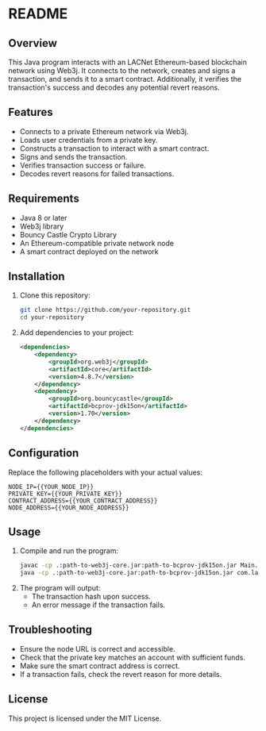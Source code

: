 # README

## Overview
This Java program interacts with an LACNet Ethereum-based blockchain network using Web3j. It connects to the network, creates and signs a transaction, and sends it to a smart contract. Additionally, it verifies the transaction's success and decodes any potential revert reasons.

## Features
- Connects to a private Ethereum network via Web3j.
- Loads user credentials from a private key.
- Constructs a transaction to interact with a smart contract.
- Signs and sends the transaction.
- Verifies transaction success or failure.
- Decodes revert reasons for failed transactions.

## Requirements
- Java 8 or later
- Web3j library
- Bouncy Castle Crypto Library
- An Ethereum-compatible private network node
- A smart contract deployed on the network

## Installation
1. Clone this repository:
   ```sh
   git clone https://github.com/your-repository.git
   cd your-repository
   ```
2. Add dependencies to your project:
   ```xml
   <dependencies>
       <dependency>
           <groupId>org.web3j</groupId>
           <artifactId>core</artifactId>
           <version>4.8.7</version>
       </dependency>
       <dependency>
           <groupId>org.bouncycastle</groupId>
           <artifactId>bcprov-jdk15on</artifactId>
           <version>1.70</version>
       </dependency>
   </dependencies>
   ```

## Configuration
Replace the following placeholders with your actual values:
```properties
NODE_IP={{YOUR_NODE_IP}}
PRIVATE_KEY={{YOUR_PRIVATE_KEY}}
CONTRACT_ADDRESS={{YOUR_CONTRACT_ADDRESS}}
NODE_ADDRESS={{YOUR_NODE_ADDRESS}}
```

## Usage
1. Compile and run the program:
   ```sh
   javac -cp .:path-to-web3j-core.jar:path-to-bcprov-jdk15on.jar Main.java
   java -cp .:path-to-web3j-core.jar:path-to-bcprov-jdk15on.jar com.lacnet.Main
   ```
2. The program will output:
   - The transaction hash upon success.
   - An error message if the transaction fails.

## Troubleshooting
- Ensure the node URL is correct and accessible.
- Check that the private key matches an account with sufficient funds.
- Make sure the smart contract address is correct.
- If a transaction fails, check the revert reason for more details.

## License
This project is licensed under the MIT License.




